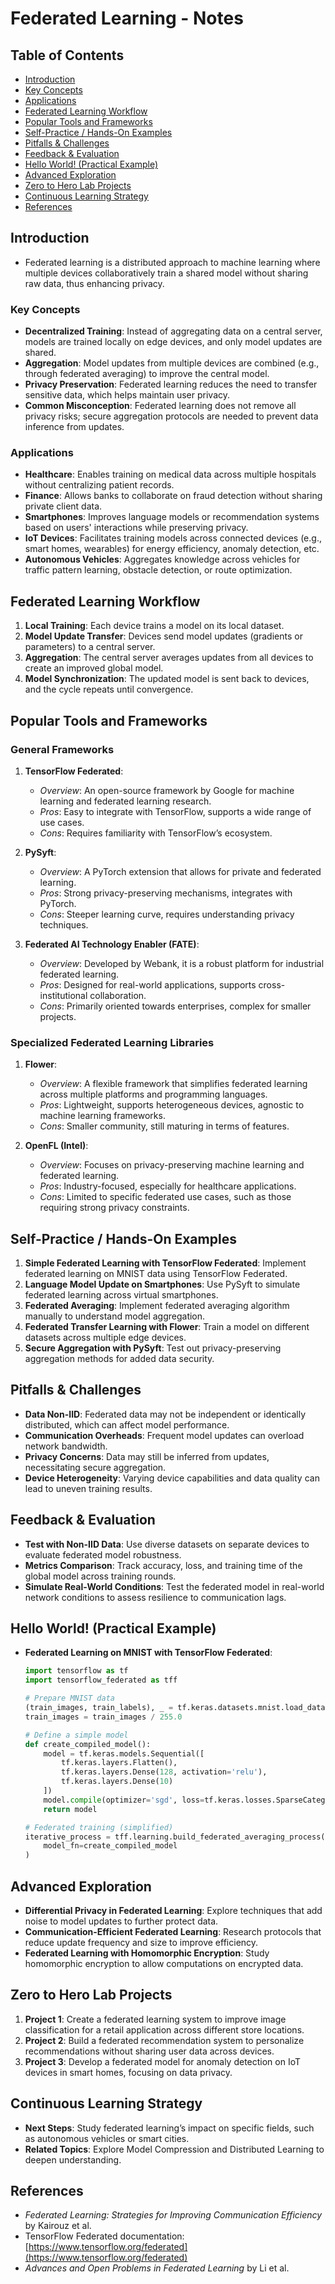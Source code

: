 # Federated Learning - Notes

## Table of Contents
  - [Introduction](#introduction)
  - [Key Concepts](#key-concepts)
  - [Applications](#applications)
  - [Federated Learning Workflow](#federated-learning-workflow)
  - [Popular Tools and Frameworks](#popular-tools-and-frameworks)
  - [Self-Practice / Hands-On Examples](#self-practice--hands-on-examples)
  - [Pitfalls & Challenges](#pitfalls--challenges)
  - [Feedback & Evaluation](#feedback--evaluation)
  - [Hello World! (Practical Example)](#hello-world-practical-example)
  - [Advanced Exploration](#advanced-exploration)
  - [Zero to Hero Lab Projects](#zero-to-hero-lab-projects)
  - [Continuous Learning Strategy](#continuous-learning-strategy)
  - [References](#references)

## Introduction
- Federated learning is a distributed approach to machine learning where multiple devices collaboratively train a shared model without sharing raw data, thus enhancing privacy.

### Key Concepts
- **Decentralized Training**: Instead of aggregating data on a central server, models are trained locally on edge devices, and only model updates are shared.
- **Aggregation**: Model updates from multiple devices are combined (e.g., through federated averaging) to improve the central model.
- **Privacy Preservation**: Federated learning reduces the need to transfer sensitive data, which helps maintain user privacy.
- **Common Misconception**: Federated learning does not remove all privacy risks; secure aggregation protocols are needed to prevent data inference from updates.

### Applications
- **Healthcare**: Enables training on medical data across multiple hospitals without centralizing patient records.
- **Finance**: Allows banks to collaborate on fraud detection without sharing private client data.
- **Smartphones**: Improves language models or recommendation systems based on users' interactions while preserving privacy.
- **IoT Devices**: Facilitates training models across connected devices (e.g., smart homes, wearables) for energy efficiency, anomaly detection, etc.
- **Autonomous Vehicles**: Aggregates knowledge across vehicles for traffic pattern learning, obstacle detection, or route optimization.

## Federated Learning Workflow
1. **Local Training**: Each device trains a model on its local dataset.
2. **Model Update Transfer**: Devices send model updates (gradients or parameters) to a central server.
3. **Aggregation**: The central server averages updates from all devices to create an improved global model.
4. **Model Synchronization**: The updated model is sent back to devices, and the cycle repeats until convergence.

## Popular Tools and Frameworks

### General Frameworks
1. **TensorFlow Federated**:
   - *Overview*: An open-source framework by Google for machine learning and federated learning research.
   - *Pros*: Easy to integrate with TensorFlow, supports a wide range of use cases.
   - *Cons*: Requires familiarity with TensorFlow’s ecosystem.

2. **PySyft**:
   - *Overview*: A PyTorch extension that allows for private and federated learning.
   - *Pros*: Strong privacy-preserving mechanisms, integrates with PyTorch.
   - *Cons*: Steeper learning curve, requires understanding privacy techniques.

3. **Federated AI Technology Enabler (FATE)**:
   - *Overview*: Developed by Webank, it is a robust platform for industrial federated learning.
   - *Pros*: Designed for real-world applications, supports cross-institutional collaboration.
   - *Cons*: Primarily oriented towards enterprises, complex for smaller projects.

### Specialized Federated Learning Libraries
1. **Flower**:
   - *Overview*: A flexible framework that simplifies federated learning across multiple platforms and programming languages.
   - *Pros*: Lightweight, supports heterogeneous devices, agnostic to machine learning frameworks.
   - *Cons*: Smaller community, still maturing in terms of features.

2. **OpenFL (Intel)**:
   - *Overview*: Focuses on privacy-preserving machine learning and federated learning.
   - *Pros*: Industry-focused, especially for healthcare applications.
   - *Cons*: Limited to specific federated use cases, such as those requiring strong privacy constraints.

## Self-Practice / Hands-On Examples
1. **Simple Federated Learning with TensorFlow Federated**: Implement federated learning on MNIST data using TensorFlow Federated.
2. **Language Model Update on Smartphones**: Use PySyft to simulate federated learning across virtual smartphones.
3. **Federated Averaging**: Implement federated averaging algorithm manually to understand model aggregation.
4. **Federated Transfer Learning with Flower**: Train a model on different datasets across multiple edge devices.
5. **Secure Aggregation with PySyft**: Test out privacy-preserving aggregation methods for added data security.

## Pitfalls & Challenges
- **Data Non-IID**: Federated data may not be independent or identically distributed, which can affect model performance.
- **Communication Overheads**: Frequent model updates can overload network bandwidth.
- **Privacy Concerns**: Data may still be inferred from updates, necessitating secure aggregation.
- **Device Heterogeneity**: Varying device capabilities and data quality can lead to uneven training results.

## Feedback & Evaluation
- **Test with Non-IID Data**: Use diverse datasets on separate devices to evaluate federated model robustness.
- **Metrics Comparison**: Track accuracy, loss, and training time of the global model across training rounds.
- **Simulate Real-World Conditions**: Test the federated model in real-world network conditions to assess resilience to communication lags.

## Hello World! (Practical Example)
- **Federated Learning on MNIST with TensorFlow Federated**:
  ```python
  import tensorflow as tf
  import tensorflow_federated as tff

  # Prepare MNIST data
  (train_images, train_labels), _ = tf.keras.datasets.mnist.load_data()
  train_images = train_images / 255.0

  # Define a simple model
  def create_compiled_model():
      model = tf.keras.models.Sequential([
          tf.keras.layers.Flatten(),
          tf.keras.layers.Dense(128, activation='relu'),
          tf.keras.layers.Dense(10)
      ])
      model.compile(optimizer='sgd', loss=tf.keras.losses.SparseCategoricalCrossentropy(from_logits=True), metrics=['accuracy'])
      return model

  # Federated training (simplified)
  iterative_process = tff.learning.build_federated_averaging_process(
      model_fn=create_compiled_model
  )
  ```

## Advanced Exploration
- **Differential Privacy in Federated Learning**: Explore techniques that add noise to model updates to further protect data.
- **Communication-Efficient Federated Learning**: Research protocols that reduce update frequency and size to improve efficiency.
- **Federated Learning with Homomorphic Encryption**: Study homomorphic encryption to allow computations on encrypted data.

## Zero to Hero Lab Projects
1. **Project 1**: Create a federated learning system to improve image classification for a retail application across different store locations.
2. **Project 2**: Build a federated recommendation system to personalize recommendations without sharing user data across devices.
3. **Project 3**: Develop a federated model for anomaly detection on IoT devices in smart homes, focusing on data privacy.

## Continuous Learning Strategy
- **Next Steps**: Study federated learning’s impact on specific fields, such as autonomous vehicles or smart cities.
- **Related Topics**: Explore Model Compression and Distributed Learning to deepen understanding.

## References
- *Federated Learning: Strategies for Improving Communication Efficiency* by Kairouz et al.
- TensorFlow Federated documentation: [https://www.tensorflow.org/federated](https://www.tensorflow.org/federated)
- *Advances and Open Problems in Federated Learning* by Li et al.

